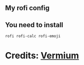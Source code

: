 ## My rofi config

## You need to install
```
rofi rofi-calc rofi-emoji
```

# Credits: <a href=https://git.zyner.org/dotfiles/arch/-/tree/main/dot_config/rofi>Vermium</a>
